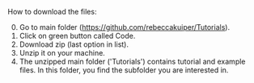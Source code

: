 
How to download the files:

0. Go to main folder (https://github.com/rebeccakuiper/Tutorials).
1. Click on green button called Code.
2. Download zip (last option in list).
3. Unzip it on your machine.
4. The unzipped main folder ('Tutorials') contains tutorial and example files.
   In this folder, you find the subfolder you are interested in.